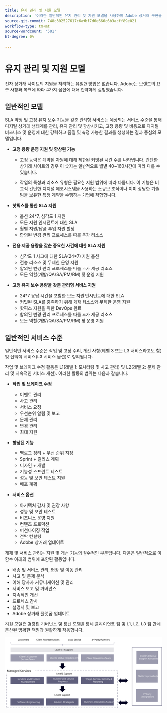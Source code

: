 ```yaml
---
title: 유지 관리 및 지원 모델
description: '이러한 일반적인 유지 관리 및 지원 모델을 사용하여 Adobe 상거래 구현을 원활하게 실행할 수 있습니다. '
source-git-commit: 748c302527617c6a9bf7d6e666c6b3acff89e021
workflow-type: tm+mt
source-wordcount: '501'
ht-degree: 0%

---
```



# 유지 관리 및 지원 모델

전자 상거래 사이트의 지원을 처리하는 유일한 방법은 없습니다. Adobe는 브랜드의 요구 사항과 목표에 따라 4가지 옵션에 대해 간략하게 설명했습니다.

## 일반적인 모델

SLA 약정 및 고정 유지 보수 기능을 갖춘 관리형 서비스는 예상되는 서비스 수준을 통해 디지털 상거래 생태계를 관리, 유지 관리 및 향상시키고, 고정 용량 및 비용으로 디지털 비즈니스 및 운영에 대한 강력하고 품질 및 측정 가능한 결과를 생성하는 결과 중심의 모델입니다.

- **고정 용량 운영 지원 및 향상된 기능**

   - 고정 능력은 계약된 자원에 대해 제한된 커밋된 시간 수를 나타냅니다. 간단한 상거래 사이트의 경우 이 숫자는 일반적으로 월별 40~160시간에 따라 다를 수 있습니다.

   - 작업의 특성과 리소스 유형은 필요한 지원 범위에 따라 다릅니다. 이 기능은 비교적 간단한 디지털 에코시스템을 사용하는 소규모 조직이나 이미 상당한 기술 팀을 보유한 특정 계약을 수행하는 기업에 적합합니다.

- **핫픽스를 통한 SLA 지원**
   - 옵션 24*7, 심각도 1 지원
   - 모든 지원 인시던트에 대한 SLA
   - 월별 지원/납품 투입 자원 할당
   - 합의된 변경 관리 프로세스를 따를 추가 리소스

- **전용 제공 용량을 갖춘 중요한 사건에 대한 SLA 지원**
   - 심각도 1 사고에 대한 SLA(24*7) 지원 옵션
   - 전송 리소스 및 무제한 운영 지원
   - 합의된 변경 관리 프로세스를 따를 추가 제공 리소스
   - 모든 역할(개발/QA/SA/PM/RM) 및 운영 지원

- **고정 유지 보수 용량을 갖춘 관리형 서비스 지원**
   - 24*7 응답 시간을 포함한 모든 지원 인시던트에 대한 SLA
   - 커밋된 SLA를 충족하기 위해 게재 리소스와 무제한 운영 지원
   - 핫픽스 지원을 위한 DevOps 완료
   - 합의된 변경 관리 프로세스를 따를 추가 제공 리소스
   - 모든 역할(개발/QA/SA/PM/RM) 및 운영 지원

## 일반적인 서비스 수준

일반적인 서비스 수준은 작업 및 고장 수리, 개선 사항(레벨 3 또는 L3 서비스라고도 함) 및 선택적 서비스(L3 서비스 옵션)로 정의됩니다.

작업 및 브레이크 수정 활동은 L1(레벨 1: 모니터링 및 사고 관리) 및 L2(레벨 2: 문제 관리 및 지속적인 서비스 개선). 이러한 활동의 범위는 다음과 같습니다.

- **작업 및 브레이크 수정**
   - 이벤트 관리
   - 사고 관리
   - 서비스 요청
   - 우선순위 알림 및 보고
   - 문제 관리
   - 변경 관리
   - 최대 지원

- **향상된 기능**
   - 백로그 정리 + 우선 순위 지정
   - Sprint + 릴리스 계획
   - 디자인 + 개발
   - 기능성 스프린트 테스트
   - 성능 및 보안 테스트 지원
   - 배포 계획

- **서비스 옵션**
   - 아키텍처 감사 및 권장 사항
   - 성능 및 보안 테스트
   - 비즈니스 운영 지원
   - 컨텐츠 프로덕션
   - 머천다이징 작업
   - 전략 컨설팅
   - Adobe 상거래 업데이트

게재 및 서비스 관리는 지원 및 개선 기능의 필수적인 부분입니다. 다음은 일반적으로 이 함수 아래의 범위에 포함된 활동입니다.

- 배송 및 서비스 관리, 현장 및 이동 관리
- 사고 및 문제 분석
- 이해 당사자 커뮤니케이션 및 관리
- 서비스 보고 및 거버넌스
- 지속적인 개선
- 프로세스 감사
- 설명서 및 보고
- Adobe 상거래 플랫폼 업데이트

지원 모델은 검증된 거버넌스 및 통신 모델을 통해 클라이언트 팀 및 L1, L2, L3 팀 간에 분산된 명확한 책임과 원활하게 작동합니다.

![지원 모델을 보여주는 다이어그램](../../assets/playbooks/support-model-diagram.svg)
